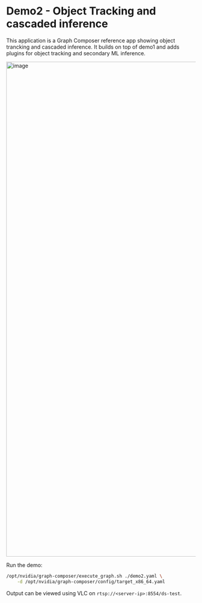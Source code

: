 # Demo2 - Object Tracking and cascaded inference

This application is a Graph Composer reference app showing object trancking and cascaded inference.
It builds on top of demo1 and adds plugins for object tracking and secondary ML inference.

<img width="1317" alt="image" src="https://user-images.githubusercontent.com/2197158/174428626-cb2adc62-05ab-4aca-9dd5-92605313a828.png">


Run the demo:

```bash
/opt/nvidia/graph-composer/execute_graph.sh ./demo2.yaml \
    -d /opt/nvidia/graph-composer/config/target_x86_64.yaml
```

Output can be viewed using VLC on `rtsp://<server-ip>:8554/ds-test`.


